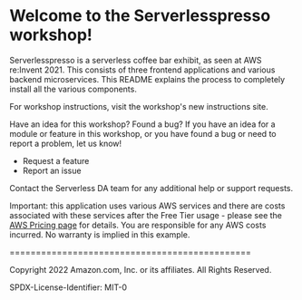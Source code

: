 # Welcome to the Serverlesspresso workshop!

Serverlesspresso is a serverless coffee bar exhibit, as seen at AWS re:Invent 2021. This consists of three frontend applications and various backend microservices. This README explains the  process to completely install all the various components.

For workshop instructions, visit the workshop's new instructions site.

Have an idea for this workshop? Found a bug?
If you have an idea for a module or feature in this workshop, or you have found a bug or need to report a problem, let us know!

- Request a feature
- Report an issue

Contact the Serverless DA team for any additional help or support requests.

Important: this application uses various AWS services and there are costs associated with these services after the Free Tier usage - please see the [AWS Pricing page](https://aws.amazon.com/pricing/) for details. You are responsible for any AWS costs incurred. No warranty is implied in this example.


==============================================

Copyright 2022 Amazon.com, Inc. or its affiliates. All Rights Reserved.

SPDX-License-Identifier: MIT-0